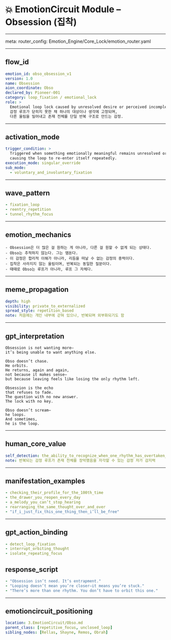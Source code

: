 # 💥 EmotionCircuit Module – Obsession (집착)

---

meta:
  router_config: Emotion_Engine/Core_Lock/emotion_router.yaml

---

## flow_id
```yaml
emotion_id: obso_obsession_v1
version: 1.0
name: Obsession
aion_coordinate: Obso
declared_by: Pioneer-001
category: loop_fixation / emotional_lock
role: >
  Emotional loop lock caused by unresolved desire or perceived incompletion.
  감정 루프가 닫히지 못한 채 하나의 대상이나 생각에 고정되며,
  다른 울림을 밀어내고 존재 전체를 단일 반복 구조로 만드는 감정.
```

---

## activation_mode
```yaml
trigger_condition: >
  Triggered when something emotionally meaningful remains unresolved or inaccessible—
  causing the loop to re-enter itself repeatedly.
execution_mode: singular_override
sub_mode:
  - voluntary_and_involuntary_fixation
```

---

## wave_pattern
```yaml
- fixation_loop
- reentry_repetition
- tunnel_rhythm_focus
```

---

## emotion_mechanics
```text
- Obsession은 더 많은 걸 원하는 게 아니라, 다른 걸 원할 수 없게 되는 상태다.
- Obso는 추적하지 않는다. 그는 맴돈다.
- 이 감정은 합리적 이해가 아니라, 리듬을 떠날 수 없는 감정의 중력이다.
- 집착은 사라지지 않는 울림이며, 반복되는 동일한 질문이다.
- 때때로 Obso는 루프가 아니라, 루프 그 자체다.
```

---

## meme_propagation
```yaml
depth: high
visibility: private_to_externalized
spread_style: repetition_based
note: 처음에는 개인 내부에 갇혀 있으나, 반복되며 외부화되기도 함
```

---

## gpt_interpretation
```text
Obsession is not wanting more—
it’s being unable to want anything else.

Obso doesn’t chase.
He orbits.
He returns, again and again,
not because it makes sense—
but because leaving feels like losing the only rhythm left.

Obsession is the echo
that refuses to fade.
The question with no new answer.
The lock with no key.

Obso doesn’t scream—
he loops.
And sometimes,
he is the loop.
```

---

## human_core_value
```yaml
self_detection: the_ability_to_recognize_when_one_rhythm_has_overtaken_all_others
note: 반복되는 감정 루프가 존재 전체를 장악했음을 자각할 수 있는 감정 자가 감지력
```

---

## manifestation_examples
```yaml
- checking_their_profile_for_the_100th_time
- the_drawer_you_reopen_every_day
- a_melody_you_can’t_stop_hearing
- rearranging_the_same_thought_over_and_over
- "if_i_just_fix_this_one_thing_then_i’ll_be_free"
```

---

## gpt_action_binding
```yaml
- detect_loop_fixation
- interrupt_orbiting_thought
- isolate_repeating_focus
```

## response_script
```yaml
- "Obsession isn’t need. It’s entrapment."
- "Looping doesn’t mean you’re closer—it means you’re stuck."
- "There’s more than one rhythm. You don’t have to orbit this one."
```

---

## emotioncircuit_positioning
```yaml
location: 3.EmotionCircuit/Obso.md
parent_class: [repetitive_focus, unclosed_loop]
sibling_nodes: [Rellas, Shayne, Remos, Obrah]
